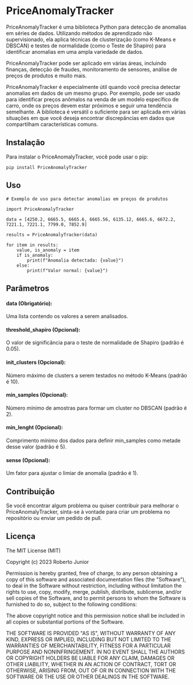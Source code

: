 # PriceAnomalyTracker

PriceAnomalyTracker é uma biblioteca Python para detecção de anomalias em séries de dados. Utilizando métodos de aprendizado não supervisionado, ela aplica técnicas de clusterização (como K-Means e DBSCAN) e testes de normalidade (como o Teste de Shapiro) para identificar anomalias em uma ampla variedade de dados.

PriceAnomalyTracker pode ser aplicado em várias áreas, incluindo finanças, detecção de fraudes, monitoramento de sensores, análise de preços de produtos e muito mais.

PriceAnomalyTracker é especialmente útil quando você precisa detectar anomalias em dados de um mesmo grupo. Por exemplo, pode ser usado para identificar preços anômalos na venda de um modelo específico de carro, onde os preços devem estar próximos e seguir uma tendência semelhante. A biblioteca é versátil o suficiente para ser aplicada em várias situações em que você deseja encontrar discrepâncias em dados que compartilham características comuns.


## Instalação

Para instalar o PriceAnomalyTracker, você pode usar o pip:

```
pip install PriceAnomalyTracker
```

## Uso
```
# Exemplo de uso para detectar anomalias em preços de produtos

import PriceAnomalyTracker

data = [4250.2, 6665.5, 6665.6, 6665.56, 6135.12, 6665.6, 6672.2, 7221.1, 7221.1, 7799.0, 7852.9]

results = PriceAnomalyTracker(data)

for item in results:
    value, is_anomaly = item
    if is_anomaly:
        print(f"Anomalia detectada: {value}")
    else:
        print(f"Valor normal: {value}")
```

## Parâmetros
#### data (Obrigatório):
Uma lista contendo os valores a serem analisados.
#### threshold_shapiro (Opcional):
O valor de significância para o teste de normalidade de Shapiro (padrão é 0.05).
#### init_clusters (Opcional):
Número máximo de clusters a serem testados no método K-Means (padrão é 10).
#### min_samples (Opcional):
Número mínimo de amostras para formar um cluster no DBSCAN (padrão é 2).
#### min_lenght (Opcional):
Comprimento mínimo dos dados para definir min_samples como metade desse valor (padrão é 5).
#### sense (Opcional):
Um fator para ajustar o limiar de anomalia (padrão é 1).


## Contribuição
Se você encontrar algum problema ou quiser contribuir para melhorar o PriceAnomalyTracker, sinta-se à vontade para criar um problema no repositório ou enviar um pedido de pull.

## Licença
The MIT License (MIT)

Copyright (c) 2023 Roberto Junior

Permission is hereby granted, free of charge, to any person obtaining a copy of
this software and associated documentation files (the "Software"), to deal in
the Software without restriction, including without limitation the rights to
use, copy, modify, merge, publish, distribute, sublicense, and/or sell copies of
the Software, and to permit persons to whom the Software is furnished to do so,
subject to the following conditions:

The above copyright notice and this permission notice shall be included in all
copies or substantial portions of the Software.

THE SOFTWARE IS PROVIDED "AS IS", WITHOUT WARRANTY OF ANY KIND, EXPRESS OR
IMPLIED, INCLUDING BUT NOT LIMITED TO THE WARRANTIES OF MERCHANTABILITY, FITNESS
FOR A PARTICULAR PURPOSE AND NONINFRINGEMENT. IN NO EVENT SHALL THE AUTHORS OR
COPYRIGHT HOLDERS BE LIABLE FOR ANY CLAIM, DAMAGES OR OTHER LIABILITY, WHETHER
IN AN ACTION OF CONTRACT, TORT OR OTHERWISE, ARISING FROM, OUT OF OR IN
CONNECTION WITH THE SOFTWARE OR THE USE OR OTHER DEALINGS IN THE SOFTWARE.